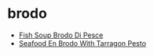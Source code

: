 # brodo

 * [Fish Soup Brodo Di Pesce](index/f/fish-soup-brodo-di-pesce-51112450.json)
 * [Seafood En Brodo With Tarragon Pesto](index/s/seafood-en-brodo-with-tarragon-pesto-51193680.json)
